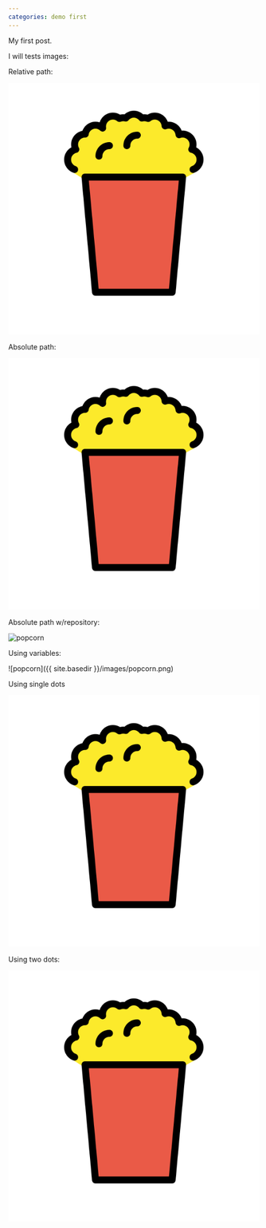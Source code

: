 ```yaml
---
categories: demo first
---
```


My first post.

I will tests images:

Relative path:

![popcorn](images/popcorn.png)

Absolute path:

![popcorn](/images/popcorn.png)

Absolute path w/repository:

![popcorn](/poc-pages/images/popcorn.png)

Using variables:

![popcorn]({{ site.basedir }}/images/popcorn.png)

Using single dots

![popcorn](./images/popcorn.png)


Using two dots:

![popcorn](../images/popcorn.png)

